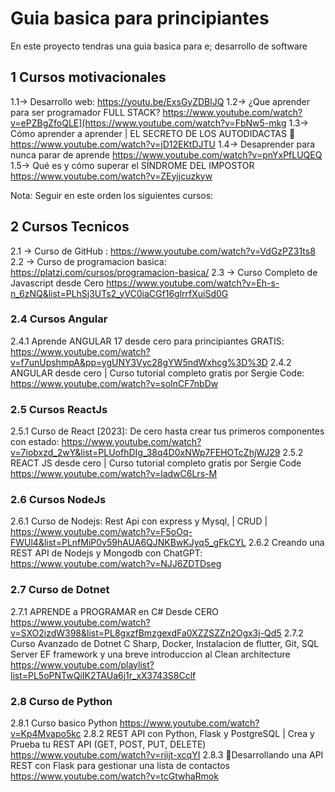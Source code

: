 # Guia basica para principiantes
En este proyecto tendras una guia basica para e; desarrollo de software


## 1 Cursos motivacionales

 1.1-> Desarrollo web: https://youtu.be/ExsGyZDBlJQ
 1.2-> ¿Que aprender para ser programador FULL STACK?  https://www.youtube.com/watch?v=ePZBgZfoQLE](https://www.youtube.com/watch?v=FbNw5-mkg
 1.3-> Cómo aprender a aprender | EL SECRETO DE LOS AUTODIDACTAS 🧠 https://www.youtube.com/watch?v=jD12EKtDJTU
 1.4-> Desaprender para nunca parar de aprende https://www.youtube.com/watch?v=pnYxPfLUQEQ
 1.5-> Qué es y cómo superar el SÍNDROME DEL IMPOSTOR https://www.youtube.com/watch?v=ZEyjjcuzkyw

Nota:
Seguir en este orden los siguientes cursos:

## 2 Cursos Tecnicos
2.1 -> Curso de GitHub :  https://www.youtube.com/watch?v=VdGzPZ31ts8
2.2 -> Curso de  programacion basica: https://platzi.com/cursos/programacion-basica/
2.3 -> Curso Completo de Javascript desde Cero
 https://www.youtube.com/watch?v=Eh-s-n_6zNQ&list=PLhSj3UTs2_yVC0iaCGf16glrrfXuiSd0G
### 2.4 Cursos Angular 
2.4.1 Aprende ANGULAR 17 desde cero para principiantes GRATIS:
 https://www.youtube.com/watch?v=f7unUpshmpA&pp=ygUNY3Vyc28gYW5ndWxhcg%3D%3D
2.4.2 ANGULAR desde cero | Curso tutorial completo gratis por Sergie Code: https://www.youtube.com/watch?v=soInCF7nbDw

### 2.5 Cursos ReactJs 
2.5.1 Curso de React [2023]: De cero hasta crear tus primeros componentes con estado: https://www.youtube.com/watch?v=7iobxzd_2wY&list=PLUofhDIg_38q4D0xNWp7FEHOTcZhjWJ29
2.5.2 REACT JS desde cero | Curso tutorial completo gratis por Sergie Code https://www.youtube.com/watch?v=ladwC6Lrs-M

### 2.6 Cursos NodeJs

2.6.1  Curso de Nodejs: Rest Api con express y Mysql, | CRUD | https://www.youtube.com/watch?v=F5oOq-FWUl4&list=PLnfMiP0v59hAUA6QJNKBwKJyq5_gFkCYL
2.6.2   Creando una REST API de Nodejs y Mongodb con ChatGPT:    https://www.youtube.com/watch?v=NJJ6ZDTDseg

### 2.7 Curso de Dotnet
2.7.1  APRENDE a PROGRAMAR en C# Desde CERO https://www.youtube.com/watch?v=SXO2izdW398&list=PL8gxzfBmzgexdFa0XZZSZZn2Ogx3j-Qd5
2.7.2  Curso Avanzado de  Dotnet C Sharp, Docker, Instalacion de flutter,  Git, SQL Server  EF framework y  una breve introduccion  al Clean architecture https://www.youtube.com/playlist?list=PL5oPNTwQiIK2TAUa6j1r_xX3743S8Cclf

### 2.8 Curso de Python
2.8.1 Curso basico Python https://www.youtube.com/watch?v=Kp4Mvapo5kc
2.8.2 REST API con Python, Flask y PostgreSQL | Crea y Prueba tu REST API (GET, POST, PUT, DELETE) https://www.youtube.com/watch?v=riijt-xcqYI
2.8.3 🔴Desarrollando una API REST con Flask para gestionar una lista de contactos https://www.youtube.com/watch?v=tcGtwhaRmok

